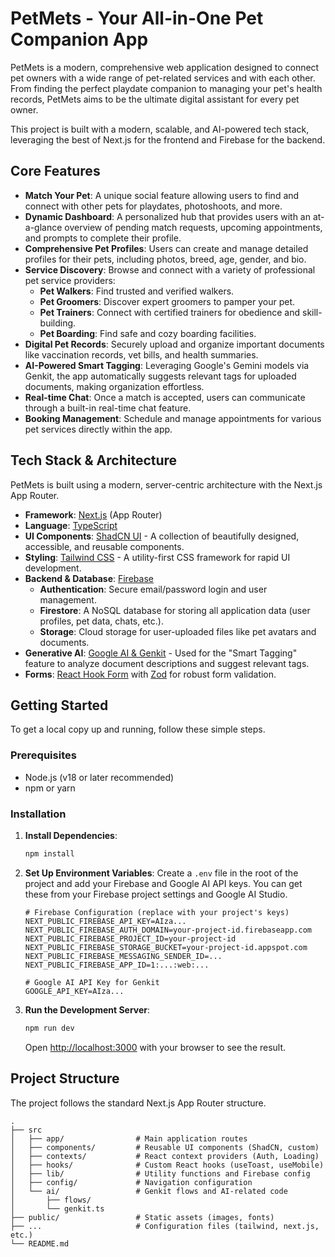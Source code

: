 # PetMets - Your All-in-One Pet Companion App

PetMets is a modern, comprehensive web application designed to connect pet owners with a wide range of pet-related services and with each other. From finding the perfect playdate companion to managing your pet's health records, PetMets aims to be the ultimate digital assistant for every pet owner.

This project is built with a modern, scalable, and AI-powered tech stack, leveraging the best of Next.js for the frontend and Firebase for the backend.

## Core Features

- **Match Your Pet**: A unique social feature allowing users to find and connect with other pets for playdates, photoshoots, and more.
- **Dynamic Dashboard**: A personalized hub that provides users with an at-a-glance overview of pending match requests, upcoming appointments, and prompts to complete their profile.
- **Comprehensive Pet Profiles**: Users can create and manage detailed profiles for their pets, including photos, breed, age, gender, and bio.
- **Service Discovery**: Browse and connect with a variety of professional pet service providers:
  - **Pet Walkers**: Find trusted and verified walkers.
  - **Pet Groomers**: Discover expert groomers to pamper your pet.
  - **Pet Trainers**: Connect with certified trainers for obedience and skill-building.
  - **Pet Boarding**: Find safe and cozy boarding facilities.
- **Digital Pet Records**: Securely upload and organize important documents like vaccination records, vet bills, and health summaries.
- **AI-Powered Smart Tagging**: Leveraging Google's Gemini models via Genkit, the app automatically suggests relevant tags for uploaded documents, making organization effortless.
- **Real-time Chat**: Once a match is accepted, users can communicate through a built-in real-time chat feature.
- **Booking Management**: Schedule and manage appointments for various pet services directly within the app.

## Tech Stack & Architecture

PetMets is built using a modern, server-centric architecture with the Next.js App Router.

- **Framework**: [Next.js](https://nextjs.org/) (App Router)
- **Language**: [TypeScript](https://www.typescriptlang.org/)
- **UI Components**: [ShadCN UI](https://ui.shadcn.com/) - A collection of beautifully designed, accessible, and reusable components.
- **Styling**: [Tailwind CSS](https://tailwindcss.com/) - A utility-first CSS framework for rapid UI development.
- **Backend & Database**: [Firebase](https://firebase.google.com/)
  - **Authentication**: Secure email/password login and user management.
  - **Firestore**: A NoSQL database for storing all application data (user profiles, pet data, chats, etc.).
  - **Storage**: Cloud storage for user-uploaded files like pet avatars and documents.
- **Generative AI**: [Google AI & Genkit](https://firebase.google.com/docs/genkit) - Used for the "Smart Tagging" feature to analyze document descriptions and suggest relevant tags.
- **Forms**: [React Hook Form](https://react-hook-form.com/) with [Zod](https://zod.dev/) for robust form validation.

## Getting Started

To get a local copy up and running, follow these simple steps.

### Prerequisites

- Node.js (v18 or later recommended)
- npm or yarn

### Installation

1. **Install Dependencies**:
   ```sh
   npm install
   ```

2. **Set Up Environment Variables**:
   Create a `.env` file in the root of the project and add your Firebase and Google AI API keys. You can get these from your Firebase project settings and Google AI Studio.

   ```env
   # Firebase Configuration (replace with your project's keys)
   NEXT_PUBLIC_FIREBASE_API_KEY=AIza...
   NEXT_PUBLIC_FIREBASE_AUTH_DOMAIN=your-project-id.firebaseapp.com
   NEXT_PUBLIC_FIREBASE_PROJECT_ID=your-project-id
   NEXT_PUBLIC_FIREBASE_STORAGE_BUCKET=your-project-id.appspot.com
   NEXT_PUBLIC_FIREBASE_MESSAGING_SENDER_ID=...
   NEXT_PUBLIC_FIREBASE_APP_ID=1:...:web:...

   # Google AI API Key for Genkit
   GOOGLE_API_KEY=AIza...
   ```

3. **Run the Development Server**:
   ```sh
   npm run dev
   ```

   Open [http://localhost:3000](http://localhost:3000) with your browser to see the result.

## Project Structure

The project follows the standard Next.js App Router structure.

```
.
├── src
│   ├── app/                # Main application routes
│   ├── components/         # Reusable UI components (ShadCN, custom)
│   ├── contexts/           # React context providers (Auth, Loading)
│   ├── hooks/              # Custom React hooks (useToast, useMobile)
│   ├── lib/                # Utility functions and Firebase config
│   ├── config/             # Navigation configuration
│   └── ai/                 # Genkit flows and AI-related code
│       ├── flows/
│       └── genkit.ts
├── public/                 # Static assets (images, fonts)
├── ...                     # Configuration files (tailwind, next.js, etc.)
└── README.md
```
